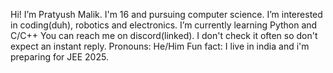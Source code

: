 Hi! I’m Pratyush Malik. I'm 16 and pursuing computer science.
I’m interested in coding(duh), robotics and electronics.
I’m currently learning Python and C/C++
You can reach me on discord(linked). I don't check it often so don't expect an instant reply.
Pronouns: He/Him
Fun fact: I live in india and i'm preparing for JEE 2025.

<!---
PratMal/PratMal is a ✨ special ✨ repository because its `README.md` (this file) appears on your GitHub profile.
You can click the Preview link to take a look at your changes.
--->
